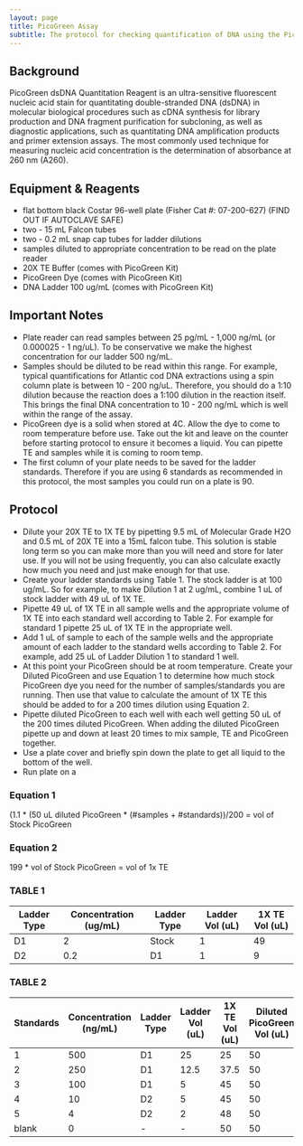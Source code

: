 ```yaml
---
layout: page
title: PicoGreen Assay
subtitle: The protocol for checking quantification of DNA using the PicoGreen Assay on the Plate Reader 
---
```


## Background
PicoGreen dsDNA Quantitation Reagent is an ultra-sensitive fluorescent nucleic acid stain for quantitating double-stranded DNA (dsDNA) in molecular biological procedures such as cDNA synthesis for library production and DNA fragment purification for subcloning, as well as diagnostic applications, such as quantitating DNA amplification products and primer extension assays. 
The most commonly used technique for measuring nucleic acid concentration is the determination of absorbance at 260 nm (A260).

## Equipment & Reagents
* flat bottom black Costar 96-well plate (Fisher Cat #: 07-200-627) (FIND OUT IF AUTOCLAVE SAFE)
* two - 15 mL Falcon tubes
* two - 0.2 mL snap cap tubes for ladder dilutions
* samples diluted to appropriate concentration to be read on the plate reader
* 20X TE Buffer (comes with PicoGreen Kit)
* PicoGreen Dye (comes with PicoGreen Kit)
* DNA Ladder 100 ug/mL (comes with PicoGreen Kit)

## Important Notes 
* Plate reader can read samples between 25 pg/mL - 1,000 ng/mL (or 0.000025 - 1 ng/uL). To be conservative we make the highest concentration for our ladder 500 ng/mL.
* Samples should be diluted to be read within this range. For example, typical quantifications for Atlantic cod DNA extractions using a spin column plate is between 10 - 200 ng/uL. Therefore, you should do a 1:10 dilution because the reaction does a 1:100 dilution in the reaction itself. This brings the final DNA concentration to 10 - 200 ng/mL which is well within the range of the assay.
* PicoGreen dye is a solid when stored at 4C. Allow the dye to come to room temperature before use. Take out the kit and leave on the counter before starting protocol to ensure it becomes a liquid. You can pipette TE and samples while it is coming to room temp.
* The first column of your plate needs to be saved for the ladder standards. Therefore if you are using 6 standards as recommended in this protocol, the most samples you could run on a plate is 90.

## Protocol
* Dilute your 20X TE to 1X TE by pipetting 9.5 mL of Molecular Grade H2O and 0.5 mL of 20X TE into a 15mL falcon tube. This solution is stable long term so you can make more than you will need and store for later use. If you will not be using frequently, you can also calculate exactly how much you need and just make enough for that use.
* Create your ladder standards using Table 1. The stock ladder is at 100 ug/mL. So for example, to make Dilution 1 at 2 ug/mL, combine 1 uL of stock ladder with 49 uL of 1X TE.
* Pipette 49 uL of 1X TE in all sample wells and the appropriate volume of 1X TE into each standard well according to Table 2. For example for standard 1 pipette 25 uL of 1X TE in the appropriate well.
* Add 1 uL of sample to each of the sample wells and the appropriate amount of each ladder to the standard wells according to Table 2. For example, add 25 uL of Ladder Dilution 1 to standard 1 well.
* At this point your PicoGreen should be at room temperature. Create your Diluted PicoGreen and use Equation 1 to determine how much stock PicoGreen dye you need for the number of samples/standards you are running. Then use that value to calculate the amount of 1X TE this should be added to for a 200 times dilution using Equation 2. 
* Pipette diluted PicoGreen to each well with each well getting 50 uL of the 200 times diluted PicoGreen. When adding the diluted PicoGreen pipette up and down at least 20 times to mix sample, TE and PicoGreen together.
* Use a plate cover and briefly spin down the plate to get all liquid to the bottom of the well.
* Run plate on a 
### Equation 1 
(1.1 * (50 uL diluted PicoGreen * (#samples + #standards))/200 = vol of Stock PicoGreen 

### Equation 2 
199 * vol of Stock PicoGreen = vol of 1x TE 

### TABLE 1 

| Ladder Type | Concentration (ug/mL) | Ladder Type | Ladder Vol (uL) | 1X TE Vol (uL) | 
|-------------|-----------------------|-------------|-----------------|----------------| 
| D1          | 2                     | Stock       | 1               | 49             | 
| D2          | 0.2                   | D1          | 1               | 9              | 

### TABLE 2 

| Standards | Concentration (ng/mL) | Ladder Type | Ladder Vol (uL) | 1X TE Vol (uL) | Diluted PicoGreen Vol (uL) | 
|-----------|-----------------------|-------------|-----------------|----------------|----------------------------| 
| 1         | 500                   | D1          | 25              | 25             | 50                         | 
| 2         | 250                   | D1          | 12.5            | 37.5           | 50                         | 
| 3         | 100                   | D1          | 5               | 45             | 50                         | 
| 4         | 10                    | D2          | 5               | 45             | 50                         | 
| 5         | 4                     | D2          | 2               | 48             | 50                         | 
| blank     | 0                     | -           | -               | 50             | 50                         | 
